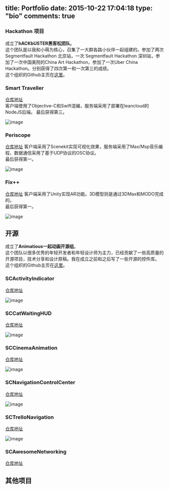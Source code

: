 title: Portfolio
date: 2015-10-22 17:04:18
type: "bio"
comments: true
---


### Hackathon 项目

成立了**hACKbUSTER黑客松团队**。  
这个团队是以我和小萌为核心，召集了一大群各路小伙伴一起组建的。参加了两次 Segmentfault Hackathon 北京站，一次 Segmentfault Hackathon 深圳站，参加了一次中国美院的China Art Hackathon，参加了一次Uber China Hackathon。分别获得了四次第一和一次第三的成绩。  
这个组织的Github主页在[这里](https://github.com/hACKbUSTER)。

### Smart Traveller
[仓库地址](https://github.com/hACKbUSTER/UberGuide-iOS)  
客户端使用了Objective-C和Swift混编，服务端采用了部署在leancloud的NodeJS后端。 
最后获得第三。  

![image](/image/STPreview.png)

### Periscope
[仓库地址](https://github.com/hACKbUSTER/Renaissance)
客户端采用了Scenekit实现可视化效果，服务端采用了Max/Msp音乐编程，数据通信采用了基于UDP协议的OSC协议。  
最后获得第一。

![image](/image/PRPreview.jpg)

### Fix++
[仓库地址](https://github.com/hACKbUSTER/FixPlusPlus)
客户端采用了Unity实现AR功能。3D模型则是通过3DMax和MODO完成的。  
最后获得第一。  

![image](/image/FIXPreview.jpg)

## 开源
成立了**Animatious一起动画开源组**。  
这个团队以很多优秀的年轻开发者和年轻设计师为主力，已经贡献了一些高质量的开源项目，技术分享和设计原稿。我在成立之前和之后写了一些开源的控件库。  
这个组织的Github主页在[这里](https://github.com/Animatious)。

### SCActivityIndicator
[仓库地址](https://github.com/SergioChan/SCActivityIndicatorView  )

![image](/image/ActivityIndicator.jpg)


### SCCatWaitingHUD
[仓库地址](https://github.com/SergioChan/SCCatWaitingHUD)

![image](/image/CatWaitingHUD.png)

### SCCinemaAnimation
[仓库地址](https://github.com/SergioChan/SCCinemaAnimation)

![image](/image/CinemaAnimation.png)

### SCNavigationControlCenter
[仓库地址](https://github.com/SergioChan/SCNavigationControlCenter)

![image](/image/NavigationControlCenter.png)

### SCTrelloNavigation
[仓库地址](https://github.com/SergioChan/SCTrelloNavigation) 

![image](/image/TrelloNavigation.png)

### SCAwesomeNetworking
[仓库地址](https://github.com/SergioChan/SCAwesomeNetworking)


## 其他项目